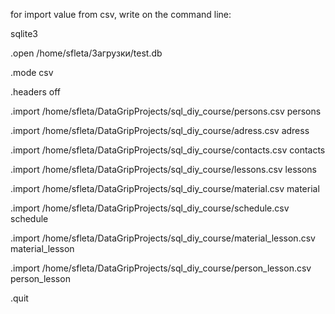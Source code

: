 for import value from csv, write on the command line:

sqlite3

.open /home/sfleta/Загрузки/test.db

.mode csv

.headers off

.import /home/sfleta/DataGripProjects/sql_diy_course/persons.csv persons

.import /home/sfleta/DataGripProjects/sql_diy_course/adress.csv adress

.import /home/sfleta/DataGripProjects/sql_diy_course/contacts.csv contacts

.import /home/sfleta/DataGripProjects/sql_diy_course/lessons.csv lessons

.import /home/sfleta/DataGripProjects/sql_diy_course/material.csv material

.import /home/sfleta/DataGripProjects/sql_diy_course/schedule.csv schedule

.import /home/sfleta/DataGripProjects/sql_diy_course/material_lesson.csv material_lesson

.import /home/sfleta/DataGripProjects/sql_diy_course/person_lesson.csv person_lesson

.quit
